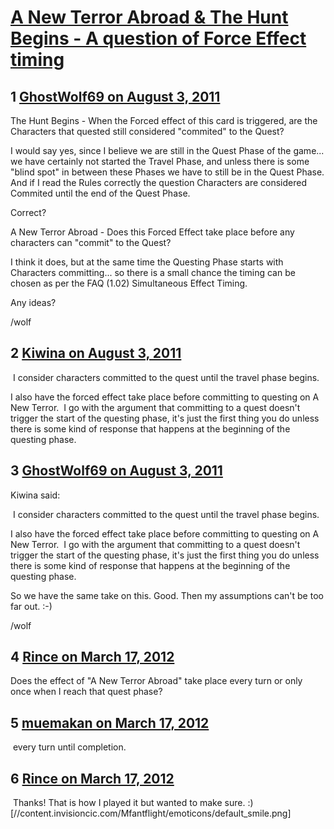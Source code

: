 # [A New Terror Abroad &amp; The Hunt Begins - A question of Force Effect timing](https://community.fantasyflightgames.com/topic/50890-a-new-terror-abroad-the-hunt-begins-a-question-of-force-effect-timing/)

## 1 [GhostWolf69 on August 3, 2011](https://community.fantasyflightgames.com/topic/50890-a-new-terror-abroad-the-hunt-begins-a-question-of-force-effect-timing/?do=findComment&comment=508115)

The Hunt Begins - When the Forced effect of this card is triggered, are the Characters that quested still considered "commited" to the Quest?

I would say yes, since I believe we are still in the Quest Phase of the game... we have certainly not started the Travel Phase, and unless there is some "blind spot" in between these Phases we have to still be in the Quest Phase. And if I read the Rules correctly the question Characters are considered Commited until the end of the Quest Phase.

Correct?

A New Terror Abroad - Does this Forced Effect take place before any characters can "commit" to the Quest?

I think it does, but at the same time the Questing Phase starts with Characters committing... so there is a small chance the timing can be chosen as per the FAQ (1.02) Simultaneous Effect Timing.

Any ideas?

/wolf

## 2 [Kiwina on August 3, 2011](https://community.fantasyflightgames.com/topic/50890-a-new-terror-abroad-the-hunt-begins-a-question-of-force-effect-timing/?do=findComment&comment=508122)

 I consider characters committed to the quest until the travel phase begins.

I also have the forced effect take place before committing to questing on A New Terror.  I go with the argument that committing to a quest doesn't trigger the start of the questing phase, it's just the first thing you do unless there is some kind of response that happens at the beginning of the questing phase.

## 3 [GhostWolf69 on August 3, 2011](https://community.fantasyflightgames.com/topic/50890-a-new-terror-abroad-the-hunt-begins-a-question-of-force-effect-timing/?do=findComment&comment=508125)

Kiwina said:

 I consider characters committed to the quest until the travel phase begins.

I also have the forced effect take place before committing to questing on A New Terror.  I go with the argument that committing to a quest doesn't trigger the start of the questing phase, it's just the first thing you do unless there is some kind of response that happens at the beginning of the questing phase.



So we have the same take on this. Good. Then my assumptions can't be too far out. :-)

/wolf

## 4 [Rince on March 17, 2012](https://community.fantasyflightgames.com/topic/50890-a-new-terror-abroad-the-hunt-begins-a-question-of-force-effect-timing/?do=findComment&comment=606631)

Does the effect of "A New Terror Abroad" take place every turn or only once when I reach that quest phase? 

## 5 [muemakan on March 17, 2012](https://community.fantasyflightgames.com/topic/50890-a-new-terror-abroad-the-hunt-begins-a-question-of-force-effect-timing/?do=findComment&comment=606638)

 every turn until completion.

## 6 [Rince on March 17, 2012](https://community.fantasyflightgames.com/topic/50890-a-new-terror-abroad-the-hunt-begins-a-question-of-force-effect-timing/?do=findComment&comment=606643)

 Thanks! That is how I played it but wanted to make sure. :) [//content.invisioncic.com/Mfantflight/emoticons/default_smile.png]

